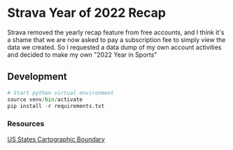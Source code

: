 # Strava Year of 2022 Recap

Strava removed the yearly recap feature from free accounts, and I think it's a shame that we are now asked to pay a subscription fee to simply view the data we created. So I requested a data dump of my own account activities and decided to make my own "2022 Year in Sports"

## Development

```python
# Start python virtual environment
source venv/bin/activate
pip install -r requirements.txt
```

### Resources

[US States Cartographic Boundary](https://www.census.gov/geographies/mapping-files/time-series/geo/carto-boundary-file.html)
